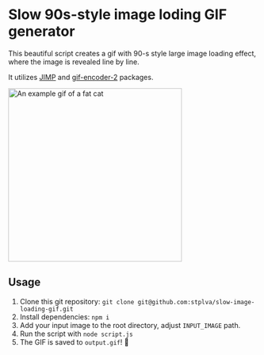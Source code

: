# Slow 90s-style image loding GIF generator

This beautiful script creates a gif with 90-s style large image loading effect, where the image is revealed line by line.

It utilizes [JIMP](https://www.npmjs.com/package/jimp) and [gif-encoder-2](https://www.npmjs.com/package/gif-encoder-2) packages.

<img src="./cat-output.gif" alt="An example gif of a fat cat" width="350">

## Usage

1. Clone this git repository: `git clone git@github.com:stplva/slow-image-loading-gif.git`
2. Install dependencies: `npm i`
3. Add your input image to the root directory, adjust `INPUT_IMAGE` path.
4. Run the script with `node script.js`
5. The GIF is saved to `output.gif`! 💃
